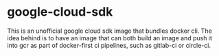 # google-cloud-sdk

This is an unofficial google cloud sdk image that bundles docker cli. The idea behind
is to have an image that can both build an image and push it into gcr as part of 
docker-first ci pipelines, such as gitlab-ci or circle-ci.
